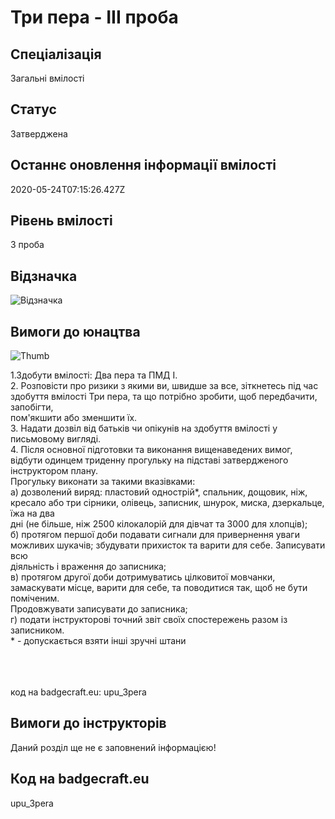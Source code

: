 # Три пера - ІІІ проба

## Спеціалізація

Загальні вмілості

## Статус

Затверджена

## Останнє оновлення інформації вмілості

2020-05-24T07:15:26.427Z

## Рівень вмілості

3 проба

## Відзначка

![Відзначка](../images/Try_pera/________.jpg)

## Вимоги до юнацтва

<p><img alt="Thumb         " src="/uploads/textareas/bootsy/image/58/small_________.jpg"><br></p><div><div><p>1.Здобути вмілості: Два пера та ПМД І.<br>2. Розповісти про ризики з якими ви, швидше за все, зіткнетесь під час здобуття вмілості Три пера, та що потрібно зробити, щоб передбачити, запобігти,<br>пом'якшити або зменшити їх.<br>3. Надати дозвіл від батьків чи опікунів на здобуття вмілості у письмовому вигляді.<br>4. Після основної підготовки та виконання вищенаведених вимог, відбути одинцем триденну прогульку на підставі затвердженого інструктором плану.<br>Прогульку виконати за такими вказівками:<br>а) дозволений виряд: пластовий однострій*, спальник, дощовик, ніж, кресало або три сірники, олівець, записник, шнурок, миска, дзеркальце, їжа на два<br>дні (не більше, ніж 2500 кілокалорій для дівчат та 3000 для хлопців);<br>б) протягом першої доби подавати сигнали для привернення уваги можливих шукачів; збудувати прихисток та варити для себе. Записувати всю<br>діяльність і враження до записника;<br>в) протягом другої доби дотримуватись цілковитої мовчанки, замаскувати місце, варити для себе, та поводитися так, щоб не бути поміченим.<br>Продовжувати записувати до записника;<br>г) подати інструкторові точний звіт своїх спостережень разом із записником.<br>* - допускається взяти інші зручні штани</p></div><div><div></div></div></div><div><br></div><br><br>код на badgecraft.eu: upu_3pera<br>

## Вимоги до інструкторів

Даний розділ ще не є заповнений інформацією!

## Код на badgecraft.eu

upu_3pera
